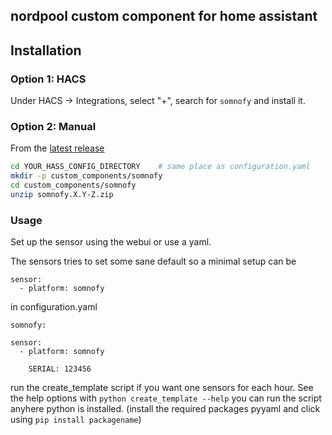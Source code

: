 ## nordpool custom component for home assistant

## Installation

### Option 1: HACS

Under HACS -> Integrations, select "+", search for `somnofy` and install it.


### Option 2: Manual

From the [latest release](https://github.com/alekslyse/somnofy/releases)

```bash
cd YOUR_HASS_CONFIG_DIRECTORY    # same place as configuration.yaml
mkdir -p custom_components/somnofy
cd custom_components/somnofy
unzip somnofy.X.Y-Z.zip
```

### Usage

Set up the sensor using the webui or use a yaml.

The sensors tries to set some sane default so a minimal setup can be

```
sensor:
  - platform: somnofy
```



in configuration.yaml

```
somnofy:

sensor:
  - platform: somnofy

    SERIAL: 123456

```


run the create_template script if you want one sensors for each hour. See the help options with ```python create_template --help``` you can run the script anyhere python is installed. (install the required packages pyyaml and click using `pip install packagename`)
